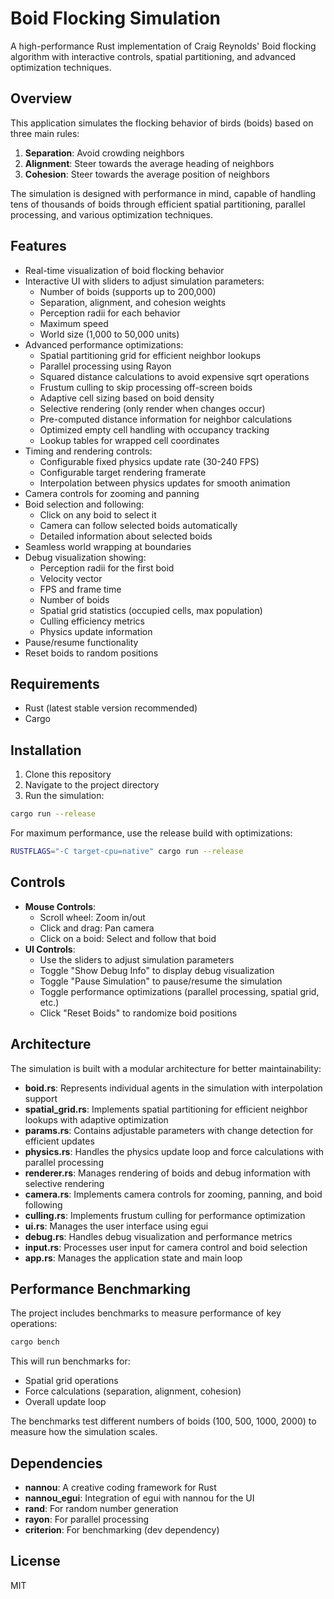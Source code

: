 # Boid Flocking Simulation

A high-performance Rust implementation of Craig Reynolds' Boid flocking algorithm with interactive controls, spatial partitioning, and advanced optimization techniques.

## Overview

This application simulates the flocking behavior of birds (boids) based on three main rules:
1. **Separation**: Avoid crowding neighbors
2. **Alignment**: Steer towards the average heading of neighbors
3. **Cohesion**: Steer towards the average position of neighbors

The simulation is designed with performance in mind, capable of handling tens of thousands of boids through efficient spatial partitioning, parallel processing, and various optimization techniques.

## Features

- Real-time visualization of boid flocking behavior
- Interactive UI with sliders to adjust simulation parameters:
  - Number of boids (supports up to 200,000)
  - Separation, alignment, and cohesion weights
  - Perception radii for each behavior
  - Maximum speed
  - World size (1,000 to 50,000 units)
- Advanced performance optimizations:
  - Spatial partitioning grid for efficient neighbor lookups
  - Parallel processing using Rayon
  - Squared distance calculations to avoid expensive sqrt operations
  - Frustum culling to skip processing off-screen boids
  - Adaptive cell sizing based on boid density
  - Selective rendering (only render when changes occur)
  - Pre-computed distance information for neighbor calculations
  - Optimized empty cell handling with occupancy tracking
  - Lookup tables for wrapped cell coordinates
- Timing and rendering controls:
  - Configurable fixed physics update rate (30-240 FPS)
  - Configurable target rendering framerate
  - Interpolation between physics updates for smooth animation
- Camera controls for zooming and panning
- Boid selection and following:
  - Click on any boid to select it
  - Camera can follow selected boids automatically
  - Detailed information about selected boids
- Seamless world wrapping at boundaries
- Debug visualization showing:
  - Perception radii for the first boid
  - Velocity vector
  - FPS and frame time
  - Number of boids
  - Spatial grid statistics (occupied cells, max population)
  - Culling efficiency metrics
  - Physics update information
- Pause/resume functionality
- Reset boids to random positions

## Requirements

- Rust (latest stable version recommended)
- Cargo

## Installation

1. Clone this repository
2. Navigate to the project directory
3. Run the simulation:

```bash
cargo run --release
```

For maximum performance, use the release build with optimizations:

```bash
RUSTFLAGS="-C target-cpu=native" cargo run --release
```

## Controls

- **Mouse Controls**:
  - Scroll wheel: Zoom in/out
  - Click and drag: Pan camera
  - Click on a boid: Select and follow that boid
- **UI Controls**:
  - Use the sliders to adjust simulation parameters
  - Toggle "Show Debug Info" to display debug visualization
  - Toggle "Pause Simulation" to pause/resume the simulation
  - Toggle performance optimizations (parallel processing, spatial grid, etc.)
  - Click "Reset Boids" to randomize boid positions

## Architecture

The simulation is built with a modular architecture for better maintainability:

- **boid.rs**: Represents individual agents in the simulation with interpolation support
- **spatial_grid.rs**: Implements spatial partitioning for efficient neighbor lookups with adaptive optimization
- **params.rs**: Contains adjustable parameters with change detection for efficient updates
- **physics.rs**: Handles the physics update loop and force calculations with parallel processing
- **renderer.rs**: Manages rendering of boids and debug information with selective rendering
- **camera.rs**: Implements camera controls for zooming, panning, and boid following
- **culling.rs**: Implements frustum culling for performance optimization
- **ui.rs**: Manages the user interface using egui
- **debug.rs**: Handles debug visualization and performance metrics
- **input.rs**: Processes user input for camera control and boid selection
- **app.rs**: Manages the application state and main loop

## Performance Benchmarking

The project includes benchmarks to measure performance of key operations:

```bash
cargo bench
```

This will run benchmarks for:
- Spatial grid operations
- Force calculations (separation, alignment, cohesion)
- Overall update loop

The benchmarks test different numbers of boids (100, 500, 1000, 2000) to measure how the simulation scales.

## Dependencies

- **nannou**: A creative coding framework for Rust
- **nannou_egui**: Integration of egui with nannou for the UI
- **rand**: For random number generation
- **rayon**: For parallel processing
- **criterion**: For benchmarking (dev dependency)

## License

MIT 